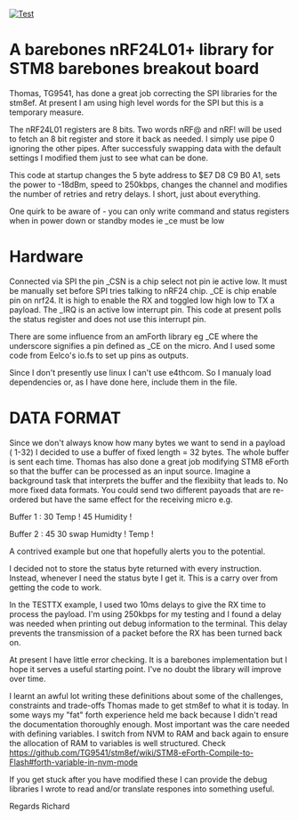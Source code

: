 [![Test](https://travis-ci.org/TG9541/stm8ef-nRF24L01.svg)](https://travis-ci.org/TG9541/stm8ef-nRF24L01)

# A barebones nRF24L01+ library for STM8 barebones breakout board

Thomas, TG9541, has done a great job correcting the SPI libraries for the stm8ef. At present I am using high level words for the SPI but this is a temporary measure.

The nRF24L01 registers are 8 bits. Two words nRF@ and nRF! will be used to fetch an 8 bit register and store it back as needed. I simply use pipe 0 ignoring the other pipes. After successfuly swapping data with the default settings I modified them just to see what can be done.

This code at startup changes the 5 byte address to $E7 D8 C9 B0 A1, sets the power to -18dBm, speed to 250kbps, changes the channel and modifies the number of retries and retry delays. I short, just about everything.

One quirk to be aware of - you can only write command and status registers when in power down or standby modes ie _ce must be low

# Hardware
Connected via SPI the pin _CSN is a chip select not pin ie active low. It must be manually set before SPI tries talking to nRF24 chip. _CE is chip enable pin on nrf24. It is high to enable the RX and toggled low high low to TX a payload.
The _IRQ is an active low interrupt pin. This code at present polls the status register and does not use this interrupt pin.

There are some influence from an amForth library eg _CE where the underscore signifies a pin defined as _CE on the micro. And I used some code from Eelco's io.fs to set up pins as outputs.

Since I don't presently use linux I can't use e4thcom. So I manualy load dependencies or, as I have done here, include them in the file.

# DATA FORMAT
Since we don't always know how many bytes we want to send in a payload ( 1-32) I decided to use a buffer of fixed length = 32 bytes. The whole buffer is sent each time. Thomas has also done a great job modifying STM8 eForth so that the buffer can be processed as an input source. Imagine a background task that interprets the buffer and the flexibiity that leads to. No more fixed data formats. You could send two different payoads that are re-ordered but have the same effect for the receiving micro e.g.

Buffer 1 :  30 Temp ! 45 Humidity !

Buffer 2 :  45 30 swap Humidty ! Temp !

A contrived example but one that hopefully alerts you to the potential.

I decided not to store the status byte returned with every instruction. Instead, whenever I need the status byte I get it. This is a carry over from getting the code to work. 

In the TESTTX example, I used two 10ms delays to give the RX time to process the payload. I'm using 250kbps for my testing and I found a delay was needed when printing out debug information to the terminal. This delay prevents the transmission of a packet before the RX has been turned back on. 

At present I have little error checking. It is a barebones implementation but I hope it serves a useful starting point. I've no doubt the library will improve over time.

I learnt an awful lot writing these definitions about some of the challenges, constraints and trade-offs Thomas made to get stm8ef to what it is today. In some ways my "fat" forth experience held me back because I didn't read the documentation thoroughly enough. Most important was the care needed with defining variables. I switch from NVM to RAM and back again to ensure the allocation of RAM to variables is well structured. Check https://github.com/TG9541/stm8ef/wiki/STM8-eForth-Compile-to-Flash#forth-variable-in-nvm-mode

If you get stuck after you have modified these I can provide the debug libraries I wrote to read and/or translate respones into something useful.

Regards
Richard
